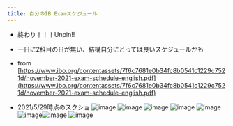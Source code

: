 ```yaml
---
title: 自分のIB Examスケジュール
---
```


* 終わり！！！Unpin!!

* 一日に2科目の日が無い、結構自分にとっては良いスケジュールかも

* from [https://www.ibo.org/contentassets/7f6c7681e0b34fc8b0541c1229c7521d/november-2021-exam-schedule-english.pdf](https://www.ibo.org/contentassets/7f6c7681e0b34fc8b0541c1229c7521d/november-2021-exam-schedule-english.pdf)

* 2021/5/29時点のスクショ
  ![image](https://gyazo.com/bb92a24e870255bc2b9e5310829e2491/thumb/1000)
  ![image](https://gyazo.com/e9201e541a1bb50e0eb56c68579b2cba/thumb/1000)
  ![image](https://gyazo.com/b78f6ef87abff49e8a3440265e0707c0/thumb/1000)
  ![image](https://gyazo.com/0cb38d76ef5a411ba7e55ad2d55f278e/thumb/1000)
  ![image](https://gyazo.com/e152a41f3674d576eb7c5ce6a01460f0/thumb/1000)
  ![image](https://gyazo.com/63e1a95eb54aea1c0e704bb5e375b18d/thumb/1000)![image](https://gyazo.com/86ab71106d47acaecae0ff9d9f5ac78d/thumb/1000)
  ![image](https://gyazo.com/a8730acdc8cfada636be15ac4c942a3e/thumb/1000)
